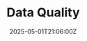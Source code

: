 ---
title: Data Quality
linkTitle: Data Quality
date: '2025-05-01T21:06:00Z'
weight: 1
description: Green Orbit Digital's Data Quality Policy ensures data accuracy, completeness,
  consistency, timeliness, and reliability, with responsibilities assigned to all
  employees and regular audits for compliance with ISO 9001:2015 standards.
draft: false
ref: data-quality
---